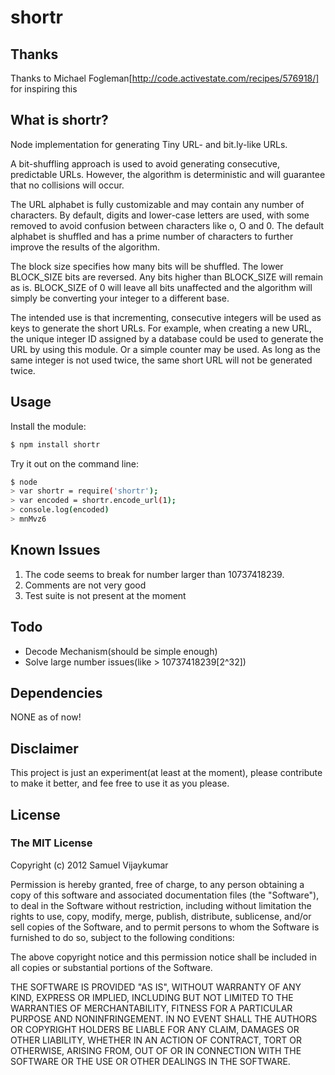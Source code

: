 
# shortr

## Thanks

Thanks to Michael Fogleman[http://code.activestate.com/recipes/576918/] for inspiring this

## What is shortr?

Node implementation for generating Tiny URL- and bit.ly-like URLs.

A bit-shuffling approach is used to avoid generating consecutive, predictable URLs.  However, the algorithm is deterministic and will guarantee that no collisions will occur.

The URL alphabet is fully customizable and may contain any number of characters.  By default, digits and lower-case letters are used, with some removed to avoid confusion between characters like o, O and 0.  The default alphabet is shuffled and has a prime number of characters to further improve the results of the algorithm.

The block size specifies how many bits will be shuffled. The lower BLOCK_SIZE bits are reversed.  Any bits higher than BLOCK_SIZE will remain as is. BLOCK_SIZE of 0 will leave all bits unaffected and the algorithm will simply be converting your integer to a different base.

The intended use is that incrementing, consecutive integers will be used as keys to generate the short URLs.  For example, when creating a new URL, the unique integer ID assigned by a database could be used to generate the URL by using this module.  Or a simple counter may be used.  As long as the same integer is not used twice, the same short URL will not be generated twice.

## Usage

Install the module:

```bash
$ npm install shortr
```

Try it out on the command line:

```bash
$ node
> var shortr = require('shortr');
> var encoded = shortr.encode_url(1);
> console.log(encoded)
> mnMvz6
```

## Known Issues

1. The code seems to break for number larger than 10737418239.
1. Comments are not very good
1. Test suite is not present at the moment


## Todo

* Decode Mechanism(should be simple enough)
* Solve large number issues(like > 10737418239[2^32])

## Dependencies

NONE as of now!

## Disclaimer

This project is just an experiment(at least at the moment), please contribute to make it better, and fee free to use it as you please.

## License

### The MIT License

Copyright (c) 2012 Samuel Vijaykumar

Permission is hereby granted, free of charge, to any person obtaining a copy of this software and associated documentation files (the "Software"), to deal in the Software without restriction, including without limitation the rights to use, copy, modify, merge, publish, distribute, sublicense, and/or sell copies of the Software, and to permit persons to whom the Software is furnished to do so, subject to the following conditions:

The above copyright notice and this permission notice shall be included in all copies or substantial portions of the Software.

THE SOFTWARE IS PROVIDED "AS IS", WITHOUT WARRANTY OF ANY KIND, EXPRESS OR IMPLIED, INCLUDING BUT NOT LIMITED TO THE WARRANTIES OF MERCHANTABILITY, FITNESS FOR A PARTICULAR PURPOSE AND NONINFRINGEMENT. IN NO EVENT SHALL THE AUTHORS OR COPYRIGHT HOLDERS BE LIABLE FOR ANY CLAIM, DAMAGES OR OTHER LIABILITY, WHETHER IN AN ACTION OF CONTRACT, TORT OR OTHERWISE, ARISING FROM, OUT OF OR IN CONNECTION WITH THE SOFTWARE OR THE USE OR OTHER DEALINGS IN THE SOFTWARE.
